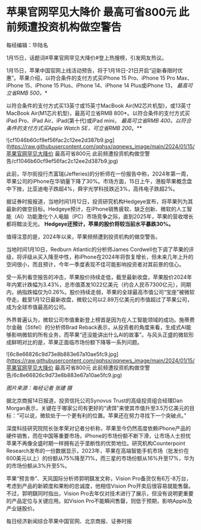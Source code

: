 # 苹果官网罕见大降价 最高可省800元 此前频遭投资机构做空警告

每经编辑：毕陆名

1月15日，话题词#苹果官网罕见大降价#登上热搜榜，引发网友热议。

1月15日，苹果中国官网上线活动预告，将于1月18日-21日开启“迎新春限时优惠”。苹果介绍，以符合条件的支付方式买iPhone 15 Pro、iPhone
15 Pro Max、iPhone 15、iPhone 15 Plus、iPhone 14、iPhone 14 Plus或iPhone 13，
**最高可立省RMB 500*。**

以符合条件的支付方式买13英寸或15英寸MacBook Air(M2芯片机型)，或13英寸MacBook Air(M1芯片机型)，最高可立省RMB
800*。以符合条件的支付方式买iPad Pro、iPad Air、iPad(第十代)或iPad mini， **最高可立省RMB
400*。以符合条件的支付方式买Apple Watch SE，可立省RMB 200*。**

![cf1046b60cf9ef56fac2c12ee2d387b9.jpg](https://raw.githubusercontent.com/qqhsx/qqnews_image/main/2024/01/15/苹果官网罕见大降价 最高可省800元 此前频遭投资机构做空警告/cf1046b60cf9ef56fac2c12ee2d387b9.jpg)

此前，华尔街投行杰富瑞(Jefferies)的分析师在一份报告中称，2024年第一周，苹果公司的iPhone在华销量下降了30%。市场方面，15日上午，港股苹果概念盘中下挫，比亚迪电子跌超4%，舜宇光学科技跌近3%，高伟电子跌超2%。

据证券时报报道，当地时间1月12日，投资研究机构Hedgeye宣布，将苹果列为其最新的做空目标。Hedgeye预计，在iPhone销售疲软、缺乏创新、微软的人工智能（AI）功能激化个人电脑（PC）市场竞争之际，直到2025年，苹果的营收增长都将黯淡无光。
**Hedgeye还预计，苹果的股价将较当前水平暴跌30%。**

值得注意的是，2024年以来，苹果频频遭到投资机构的做空警告。

当地时间1月10日，Redburn Atlantic的分析师James
Cordwell也下调了苹果的评级，将评级从买入降至中性，称iPhone在2024年将恢复增长，但未来几年上升的空间很小，而且预计，今年一季度表现不佳可能影响投资者对其前景的信心。

受一系列看空报告的冲击，苹果股价持续走低，截至最新收盘，苹果股价2024年年内累计跌幅为3.43%，总市值蒸发1022亿美元（约合人民币7300亿元），同期内，纳指跌幅仅为0.26%。股价持续走弱，苹果的全球最高市值公司“宝座”被微软夺走。截至1月12日最新收盘，微软公司以2.89万亿美元的市值超过了苹果公司，成为全球市值最高的公司。

外界普遍认为，微软公司市值重新登上榜首是因为在人工智能领域的成功。施蒂费尔金融（Stifel）的分析师Brad
Reback表示，从投资者的角度来看，生成式AI能够影响微软的所有业务，而苹果“还没能讲出什么AI的故事”。与风头正盛的微软形成鲜明对比的是，苹果正面临市场份额下降等一系列问题。

![6c8e66826c9d73e8b883e67a10ae5fc9.jpg](https://raw.githubusercontent.com/qqhsx/qqnews_image/main/2024/01/15/苹果官网罕见大降价 最高可省800元 此前频遭投资机构做空警告/6c8e66826c9d73e8b883e67a10ae5fc9.jpg)

_图片来源：每经记者 张建 摄_

据北京商报14日报道，投资信托公司Synovus Trust的高级投资组合经理Dan
Morgan表示，关键在于哪家公司有更好的“诱饵”来使其市值升至3.5万亿美元的目标：“可以说，微软处于一个更有利的位置。苹果还在努力寻找下一个突破点。”

深度科技研究院院长张孝荣对记者分析称，苹果至今仍然高度依赖iPhone产品的硬件销售，而在中国等重要市场，iPhone的市场份额不断下滑，让市场人士担忧苹果不再像全盛时期一样拥有近乎垄断性的优势地位。研究机构Counterpoint
Research发布的一份数据显示，2023年，苹果在高端智能手机市场（批发价在600美元以上）的份额从75%降至71%，而三星的市场份额从16%升至17%，华为的市场份额从3%升至5%。

苹果“预言帝”、天风国际分析师郭明錤发文称，Vision Pro备货仅有6万-8万台，考虑到产品的新颖度和果粉的忠诚度，他相信Vision
Pro开卖后很容易就能售罄。不过，郭明錤同时指出，Vision Pro去年仅对技术进行了展示，但没有说明更重要的产品定位与关键应用。如Vision
Pro不能瞬间售罄，则低于预期，影响Apple及产业链股价。

每日经济新闻综合苹果中国官网、北京商报、证券时报

